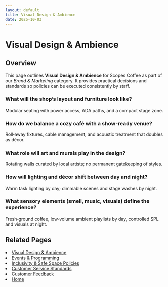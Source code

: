 ```yaml
---
layout: default
title: Visual Design & Ambience
date: 2025-10-03
---
```

# Visual Design & Ambience

## Overview
This page outlines **Visual Design & Ambience** for Scopes Coffee as part of our _Brand & Marketing_ category. It provides practical decisions and standards so policies can be executed consistently by staff.

### What will the shop’s layout and furniture look like?
Modular seating with power access, ADA paths, and a compact stage zone.

### How do we balance a cozy café with a show-ready venue?
Roll‑away fixtures, cable management, and acoustic treatment that doubles as décor.

### What role will art and murals play in the design?
Rotating walls curated by local artists; no permanent gatekeeping of styles.

### How will lighting and décor shift between day and night?
Warm task lighting by day; dimmable scenes and stage washes by night.

### What sensory elements (smell, music, visuals) define the experience?
Fresh‑ground coffee, low‑volume ambient playlists by day, controlled SPL and visuals at night.

## Related Pages
<li><a href="{{ site.baseurl }}/marketing/ambience.md">Visual Design & Ambience</a></li>
<li><a href="{{ site.baseurl }}/marketing/events.md">Events & Programming</a></li>
<li><a href="{{ site.baseurl }}/marketing/policies.md">Inclusivity & Safe Space Policies</a></li>
<li><a href="{{ site.baseurl }}/marketing/standards.md">Customer Service Standards</a></li>
<li><a href="{{ site.baseurl }}/marketing/surveys.md">Customer Feedback</a></li>
<li><a href="{{ site.baseurl }}/index.html">Home</a></li>
